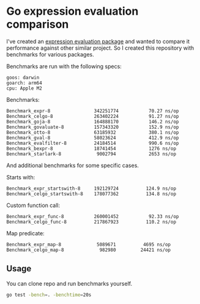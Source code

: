 # Go expression evaluation comparison

I've created an [expression evaluation package](https://github.com/antonmedv/expr) 
and wanted to compare it performance against other similar project. So I created
this repository with benchmarks for various packages.

Benchmarks are run with the following specs:

```
goos: darwin
goarch: arm64
cpu: Apple M2
```

Benchmarks:

```
Benchmark_expr-8               	342251774	        70.27 ns/op
Benchmark_celgo-8              	263402224	        91.27 ns/op
Benchmark_goja-8               	164888170	        146.2 ns/op
Benchmark_govaluate-8          	157343320	        152.9 ns/op
Benchmark_otto-8               	63185932	        380.1 ns/op
Benchmark_gval-8               	58023624	        412.9 ns/op
Benchmark_evalfilter-8         	24184514	        990.6 ns/op
Benchmark_bexpr-8              	18741454	        1276 ns/op
Benchmark_starlark-8           	 9002794	        2653 ns/op
```

And additional benchmarks for some specific cases. 

Starts with:

```
Benchmark_expr_startswith-8    	192129724	       124.9 ns/op
Benchmark_celgo_startswith-8   	178077362	       134.8 ns/op
```

Custom function call:

```
Benchmark_expr_func-8          	260001452	        92.33 ns/op
Benchmark_celgo_func-8         	217867923	       110.2 ns/op
```

Map predicate:

```
Benchmark_expr_map-8           	 5089671	      4695 ns/op
Benchmark_celgo_map-8          	  982980	     24421 ns/op
```

## Usage

You can clone repo and run benchmarks yourself.

```bash
go test -bench=. -benchtime=20s
```
